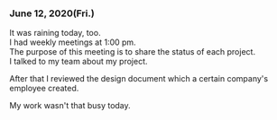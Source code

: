 ### June 12, 2020(Fri.)
It was raining today, too.  
I had weekly meetings at 1:00 pm.  
The purpose of this meeting is to share the status of each project.  
I talked to my team about my project.  
  
After that I reviewed the design document which a certain company's employee created.  
  
My work wasn't that busy today.  
